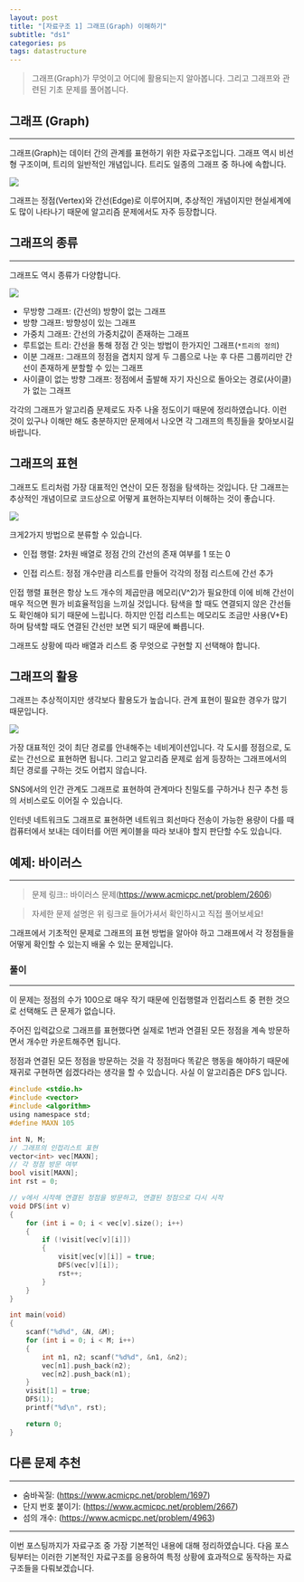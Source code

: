 ```yaml
---
layout: post
title: "[자료구조 1] 그래프(Graph) 이해하기"
subtitle: "ds1"
categories: ps
tags: datastructure
---
```


> 그래프(Graph)가 무엇이고 어디에 활용되는지 알아봅니다. 그리고 그래프와 관련된 기초 문제를 풀어봅니다.

## 그래프 (Graph)
---

그래프(Graph)는 데이터 간의 관계를 표현하기 위한 자료구조입니다. 그래프 역시 비선형 구조이며, 트리의 일반적인 개념입니다. 트리도 일종의 그래프 중 하나에 속합니다.

![](https://laboputer.github.io/assets/img/algorithm/ds/06_graph1.PNG)

그래프는 정점(Vertex)와 간선(Edge)로 이루어지며, 추상적인 개념이지만 현실세계에도 많이 나타나기 때문에 알고리즘 문제에서도 자주 등장합니다.

## 그래프의 종류
---

그래프도 역시 종류가 다양합니다.

![](https://laboputer.github.io/assets/img/algorithm/ds/06_graph2.PNG)

- 무방향 그래프: (간선의) 방향이 없는 그래프
- 방향 그래프: 방향성이 있는 그래프
- 가중치 그래프: 간선의 가중치값이 존재하는 그래프
- 루트없는 트리: 간선을 통해 정점 간 잇는 방법이 한가지인 그래프(`*트리의 정의`)
- 이분 그래프: 그래프의 정점을 겹치지 않게 두 그룹으로 나눈 후 다른 그룹끼리만 간선이 존재하게 분할할 수 있는 그래프
- 사이클이 없는 방향 그래프: 정점에서 출발해 자기 자신으로 돌아오는 경로(사이클)가 없는 그래프

각각의 그래프가 알고리즘 문제로도 자주 나올 정도이기 때문에 정리하였습니다. 이런 것이 있구나 이해만 해도 충분하지만 문제에서 나오면 각 그래프의 특징들을 찾아보시길 바랍니다.

## 그래프의 표현

그래프도 트리처럼 가장 대표적인 연산이 모든 정점을 탐색하는 것입니다. 단 그래프는 추상적인 개념이므로 코드상으로 어떻게 표현하는지부터 이해하는 것이 좋습니다.

![](https://laboputer.github.io/assets/img/algorithm/ds/06_graph3.PNG)

크게2가지 방법으로 분류할 수 있습니다. 

- 인접 행렬: 2차원 배열로 정점 간의 간선의 존재 여부를 1 또는 0

- 인접 리스트: 정점 개수만큼 리스트를 만들어 각각의 정점 리스트에 간선 추가

인접 행렬 표현은 항상 노드 개수의 제곱만큼 메모리(V^2)가 필요한데 이에 비해 간선이 매우 적으면 뭔가 비효율적임을 느끼실 것입니다. 탐색을 할 때도 연결되지 않은 간선들도 확인해야 되기 때문에 느립니다. 하지만 인접 리스트는 메모리도 조금만 사용(V+E)하며 탐색할 때도 연결된 간선만 보면 되기 때문에 빠릅니다.

그래프도 상황에 따라 배열과 리스트 중 무엇으로 구현할 지 선택해야 합니다.

## 그래프의 활용

그래프는 추상적이지만 생각보다 활용도가 높습니다. 관계 표현이 필요한 경우가 많기 때문입니다.

![](https://laboputer.github.io/assets/img/algorithm/ds/06_graph4.PNG)

가장 대표적인 것이 최단 경로를 안내해주는 네비게이션입니다. 각 도시를 정점으로, 도로는 간선으로 표현하면 됩니다. 그리고 알고리즘 문제로 쉽게 등장하는 그래프에서의 최단 경로를 구하는 것도 어렵지 않습니다.

SNS에서의 인간 관계도 그래프로 표현하여 관계마다 친밀도를 구하거나 친구 추천 등의 서비스로도 이어질 수 있습니다.

인터넷 네트워크도 그래프로 표현하면 네트워크 회선마다 전송이 가능한 용량이 다를 때 컴퓨터에서 보내는 데이터를 어떤 케이블을 따라 보내야 할지 판단할 수도 있습니다.

## 예제: 바이러스
---

> 문제 링크:: 바이러스 문제(https://www.acmicpc.net/problem/2606)

> 자세한 문제 설명은 위 링크로 들어가셔서 확인하시고 직접 풀어보세요!

그래프에서 기초적인 문제로 그래프의 표현 방법을 알아야 하고 그래프에서 각 정점들을 어떻게 확인할 수 있는지 배울 수 있는 문제입니다.

### 풀이
---

이 문제는 정점의 수가 100으로 매우 작기 때문에 인접행렬과 인접리스트 중 편한 것으로 선택해도 큰 문제가 없습니다.

주어진 입력값으로 그래프를 표현했다면 실제로 1번과 연결된 모든 정점을 계속 방문하면서 개수만 카운트해주면 됩니다.

정점과 연결된 모든 정점을 방문하는 것을 각 정점마다 똑같은 행동을 해야하기 때문에 재귀로 구현하면 쉽겠다라는 생각을 할 수 있습니다. 사실 이 알고리즘은 DFS 입니다.

```C
#include <stdio.h>
#include <vector>
#include <algorithm>
using namespace std;
#define MAXN 105

int N, M;
// 그래프의 인접리스트 표현
vector<int> vec[MAXN];
// 각 정점 방문 여부
bool visit[MAXN];
int rst = 0;

// v에서 시작해 연결된 정점을 방문하고, 연결된 정점으로 다시 시작
void DFS(int v)
{
	for (int i = 0; i < vec[v].size(); i++)
	{
		if (!visit[vec[v][i]])
		{
			visit[vec[v][i]] = true;
			DFS(vec[v][i]);
			rst++;
		}
	}
}

int main(void)
{
	scanf("%d%d", &N, &M);
	for (int i = 0; i < M; i++)
	{
		int n1, n2; scanf("%d%d", &n1, &n2);
		vec[n1].push_back(n2);
		vec[n2].push_back(n1);
	}
	visit[1] = true;
	DFS(1);
	printf("%d\n", rst);

	return 0;
}
```

## 다른 문제 추천
---

- 숨바꼭질: (https://www.acmicpc.net/problem/1697)
- 단지 번호 붙이기: (https://www.acmicpc.net/problem/2667)
- 섬의 개수: (https://www.acmicpc.net/problem/4963)

---

이번 포스팅까지가 자료구조 중 가장 기본적인 내용에 대해 정리하였습니다. 다음 포스팅부터는 이러한 기본적인 자료구조를 응용하여 특정 상황에 효과적으로 동작하는 자료구조들을 다뤄보겠습니다.